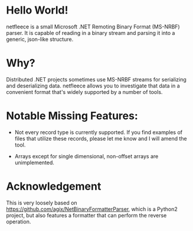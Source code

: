 # Hello World!

netfleece is a small Microsoft .NET Remoting Binary Format (MS-NRBF) parser.
It is capable of reading in a binary stream and parsing it into a generic,
json-like structure.

# Why?

Distributed .NET projects sometimes use MS-NRBF streams for
serializing and deserializing data. netfleece allows you to
investigate that data in a convenient format that's widely supported
by a number of tools.

# Notable Missing Features:

* Not every record type is currently supported. If you find examples
  of files that utilize these records, please let me know and I will
  amend the tool.

* Arrays except for single dimensional, non-offset
  arrays are unimplemented.

# Acknowledgement

This is very loosely based on
https://github.com/agix/NetBinaryFormatterParser, which is a Python2
project, but also features a formatter that can perform the reverse
operation.
